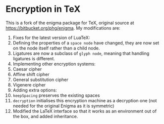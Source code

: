 # Encryption in TeX

This is a fork of the enigma package for TeX, original source at
<https://bitbucket.org/phg/enigma>.  My modifications are:

1. Fixes for the latest version of LuaTeX:
  1. Defining the properties of a `space node` have changed, they are
     now set on the node itself rather than a child node.
  2. Ligatures are now a subclass of `glyph node`, meaning that
     handling ligatures is different.
2. Implementing other encryption systems:
  1. Caesar cipher
  2. Affine shift cipher
  3. General substitution cipher
  3. Vigenere cipher
3. Adding extra options:
  1. `keepSpacing` preserves the existing spaces
  2. `decryption` initialises this encryption machine as a decryption
     one (not needed for the original Enigma as it is symmetric)
4. Modified the LaTeX interface so that it works as an environment
   out of the box, and added inheritance.
